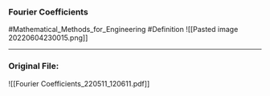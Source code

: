 ### Fourier Coefficients
#Mathematical_Methods_for_Engineering  #Definition 
![[Pasted image 20220604230015.png]]

---
### Original File:
![[Fourier Coefficients_220511_120611.pdf]]